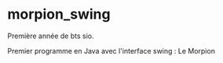 # morpion_swing

Première année de bts sio.

Premier programme en Java avec l'interface swing : Le Morpion

